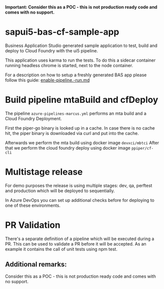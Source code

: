 **Important: Consider this as a POC - this is not production ready code and comes with no support.**

# sapui5-bas-cf-sample-app
Business Application Studio generated sample application to test, build and deploy to Cloud Foundry with the ui5 pipeline.

This application uses karma to run the tests. To do this a sidecar container running headless chrome is started, next to the node container.

For a description on how to setup a freshly generated BAS app please follow this guide: [enable-pipeline.-run.md](./enable_pipeline_run.md)

# Build pipeline mtaBuild and cfDeploy

The pipeline `azure-pipelines-marcus.yml` performs an mta build and a Cloud Foundry Deployment.

First the piper-go binary is looked up in a cache. In case there is no cache hit, the piper binary is downloaded via curl and put into the cache.

Afterwards we perform the mta build using docker image `devxci/mbtci`
After that we perform the cloud foundry deploy using docker image `ppiper/cf-cli`

# Multistage release
For demo purposes the release is using multiple stages: dev, qa, perftest and production which will be deployed to sequentially.

In Azure DevOps you can set up additional checks before for deploying to one of these environments.

# PR Validation
There's a separate definition of a pipeline which will be executed during a PR. This can be used to validate a PR before it will be accepted. As an example it contains the call of unit tests using npm test.

## Additional remarks:

Consider this as a POC - this is not production ready code and comes with no support.